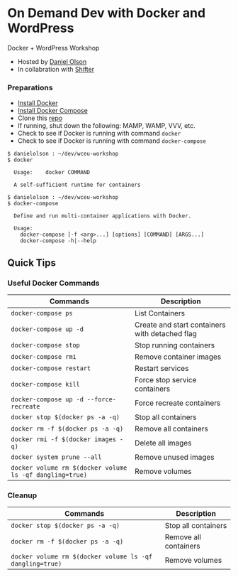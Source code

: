 # On Demand Dev with Docker and WordPress

Docker + WordPress Workshop

- Hosted by [Daniel Olson](https://twitter.com/emaildano)
- In collabration with [Shifter](https://getshifter.io)

### Preparations

- [Install Docker](https://docs.docker.com/install/#supported-platforms)
- [Install Docker Compose](https://docs.docker.com/compose/install/)
- Clone this [repo](https://github.com/getshifter/wceu-workshop)
- If running, shut down the following: MAMP, WAMP, VVV, etc.
- Check to see if Docker is running with command `docker`
- Check to see if Docker is running with command `docker-compose`

```
$ danielolson : ~/dev/wceu-workshop
$ docker
  
  Usage:	docker COMMAND
  
  A self-sufficient runtime for containers
```

```
$ danielolson : ~/dev/wceu-workshop
$ docker-compose
  
  Define and run multi-container applications with Docker.

  Usage:
    docker-compose [-f <arg>...] [options] [COMMAND] [ARGS...]
    docker-compose -h|--help
```

## Quick Tips

### Useful Docker Commands

| Commands                 | Description                                    |
| ------------------------ | ---------------------------------------------- |
| `docker-compose ps`      | List Containers                                |
| `docker-compose up -d`   | Create and start containers with detached flag |
| `docker-compose stop`    | Stop running containers                        |
| `docker-compose rmi`     | Remove container images                        |
| `docker-compose restart` | Restart services                               |
| `docker-compose kill`    | Force stop service containers                  |
| `docker-compose up -d --force-recreate` | Force recreate containers       |
| `docker stop $(docker ps -a -q)` | Stop all containers                    |
| `docker rm -f $(docker ps -a -q)` | Remove all containers                 |
| `docker rmi -f $(docker images -q)` | Delete all images                   |
| `docker system prune --all` | Remove unused images                        |
| `docker volume rm $(docker volume ls -qf dangling=true)` | Remove volumes |

### Cleanup

| Commands                 | Description                                    |
| ------------------------ | ---------------------------------------------- |
| `docker stop $(docker ps -a -q)` | Stop all containers                    |
| `docker rm -f $(docker ps -a -q)` | Remove all containers                 |
| `docker volume rm $(docker volume ls -qf dangling=true)` | Remove volumes |